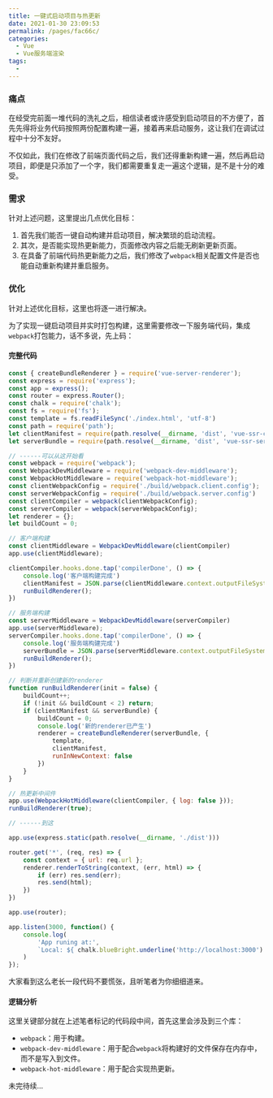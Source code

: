 ```yaml
---
title: 一键式启动项目与热更新
date: 2021-01-30 23:09:53
permalink: /pages/fac66c/
categories:
  - Vue
  - Vue服务端渲染
tags:
  - 
---
```

### 痛点

在经受完前面一堆代码的洗礼之后，相信读者或许感受到启动项目的不方便了，首先先得将业务代码按照两份配置构建一遍，接着再来启动服务，这让我们在调试过程中十分不友好。

不仅如此，我们在修改了前端页面代码之后，我们还得重新构建一遍，然后再启动项目，即便是只添加了一个字，我们都需要重复走一遍这个逻辑，是不是十分的难受。

### 需求

针对上述问题，这里提出几点优化目标：
1. 首先我们能否一键自动构建并启动项目，解决繁琐的启动流程。
2. 其次，是否能实现热更新能力，页面修改内容之后能无刷新更新页面。
3. 在具备了前端代码热更新能力之后，我们修改了`webpack`相关配置文件是否也能自动重新构建并重启服务。

### 优化
针对上述优化目标，这里也将逐一进行解决。

为了实现一键启动项目并实时打包构建，这里需要修改一下服务端代码，集成`webpack`打包能力，话不多说，先上码：

#### 完整代码

```js
const { createBundleRenderer } = require('vue-server-renderer');
const express = require('express');
const app = express();
const router = express.Router();
const chalk = require('chalk');
const fs = require('fs');
const template = fs.readFileSync('./index.html', 'utf-8')
const path = require('path');
let clientManifest = require(path.resolve(__dirname, 'dist', 'vue-ssr-client-manifest.json'));
let serverBundle = require(path.resolve(__dirname, 'dist', 'vue-ssr-server-bundle.json'));

// ------可以从这开始看
const webpack = require('webpack');
const WebpackDevMiddleware = require('webpack-dev-middleware');
const WebpackHotMiddleware = require('webpack-hot-middleware');
const clientWebpackConfig = require('./build/webpack.client.config');
const serverWebpackConfig = require('./build/webpack.server.config')
const clientCompiler = webpack(clientWebpackConfig);
const serverCompiler = webpack(serverWebpackConfig);
let renderer = {};
let buildCount = 0;

// 客户端构建
const clientMiddleware = WebpackDevMiddleware(clientCompiler)
app.use(clientMiddleware);

clientCompiler.hooks.done.tap('compilerDone', () => {
    console.log('客户端构建完成')
    clientManifest = JSON.parse(clientMiddleware.context.outputFileSystem.readFileSync(path.join(clientWebpackConfig.output.path, 'vue-ssr-client-manifest.json')).toString())
    runBuildRenderer();
})

// 服务端构建
const serverMiddleware = WebpackDevMiddleware(serverCompiler)
app.use(serverMiddleware);
serverCompiler.hooks.done.tap('compilerDone', () => {
    console.log('服务端构建完成')
    serverBundle = JSON.parse(serverMiddleware.context.outputFileSystem.readFileSync(path.join(clientWebpackConfig.output.path, 'vue-ssr-server-bundle.json')).toString())
    runBuildRenderer();
})

// 判断并重新创建新的renderer
function runBuildRenderer(init = false) {
    buildCount++;
    if (!init && buildCount < 2) return;
    if (clientManifest && serverBundle) {
        buildCount = 0;
        console.log('新的renderer已产生')
        renderer = createBundleRenderer(serverBundle, {
            template,
            clientManifest,
            runInNewContext: false
        })
    }
}

// 热更新中间件
app.use(WebpackHotMiddleware(clientCompiler, { log: false }));
runBuildRenderer(true);

// ------到这

app.use(express.static(path.resolve(__dirname, './dist')))

router.get('*', (req, res) => {
    const context = { url: req.url };
    renderer.renderToString(context, (err, html) => {
        if (err) res.send(err);
        res.send(html);
    })
})

app.use(router);

app.listen(3000, function() {
    console.log(
        'App runing at:',
        `Local: ${ chalk.blueBright.underline('http://localhost:3000') }`
    )
});
```
大家看到这么老长一段代码不要慌张，且听笔者为你细细道来。
#### 逻辑分析
这里关键部分就在上述笔者标记的代码段中间，首先这里会涉及到三个库：
- `webpack`：用于构建。
- `webpack-dev-middleware`：用于配合`webpack`将构建好的文件保存在内存中，而不是写入到文件。
- `webpack-hot-middleware`：用于配合实现热更新。

未完待续...


